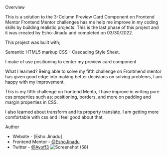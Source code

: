 Overview

This is a solution to the 3-Column Preview Card Component on Frontend Mentor
Frontend Mentor challenges has me help me improve in my coding skills by building realistic projects.
This is the last phase of this project and it was created by Esho-Jinadu and completed on 03/30/2022.

This project was built with;

Semantic HTML5 markup
CSS - Cascading Style Sheet.

I make of use positioning to center my preview card component

What I learned?
Being able to solve my fifth challenge on Frontmend mentor has given good edge into making better decisions on solving problems, 
I am happy with my improvement.

This is my fifth challenge on frontend Mento, I have improve in writing pure css properties such as; positioning, borders, and more on padding and margin properties in CSS.

I also learned about transform and its property translate. I am getting more comfortable with css and I feel good about that.

Author

- Website - [Esho Jinadu]
- Frontend Mentor - [@EshoJinadu](https://www.frontendmentor.io/profile/@EshoJinadu)
- Twitter - [@Ayoff3](https://www.twitter.com/@Ayoff3)
![Screenshot (58)](https://user-images.githubusercontent.com/98701613/160835402-ef0c94db-6245-4b8b-a89d-e2a1083b7453.png)
